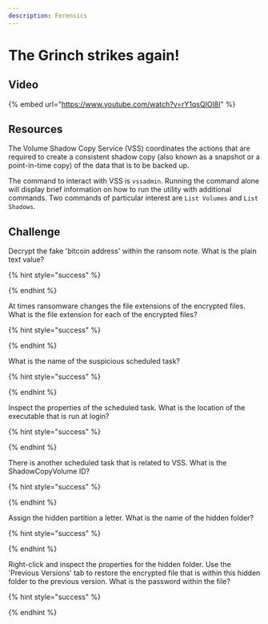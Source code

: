 ```yaml
---
description: Forensics
---
```


# The Grinch strikes again!

## Video

{% embed url="https://www.youtube.com/watch?v=rY1qsQIOl8I" %}

## Resources

The Volume Shadow Copy Service \(VSS\) coordinates the actions that are required to create a consistent shadow copy \(also known as a snapshot or a point-in-time copy\) of the data that is to be backed up.

The command to interact with VSS is `vssadmin`. Running the command alone will display brief information on how to run the utility with additional commands. Two commands of particular interest are `List Volumes` and `List Shadows`.

## Challenge

Decrypt the fake 'bitcoin address' within the ransom note. What is the plain text value?

{% hint style="success" %}

{% endhint %}

At times ransomware changes the file extensions of the encrypted files. What is the file extension for each of the encrypted files?

{% hint style="success" %}

{% endhint %}

What is the name of the suspicious scheduled task?

{% hint style="success" %}

{% endhint %}

Inspect the properties of the scheduled task. What is the location of the executable that is run at login?

{% hint style="success" %}

{% endhint %}

There is another scheduled task that is related to VSS. What is the ShadowCopyVolume ID?

{% hint style="success" %}

{% endhint %}

Assign the hidden partition a letter. What is the name of the hidden folder?

{% hint style="success" %}

{% endhint %}

Right-click and inspect the properties for the hidden folder. Use the 'Previous Versions' tab to restore the encrypted file that is within this hidden folder to the previous version. What is the password within the file?

{% hint style="success" %}

{% endhint %}

